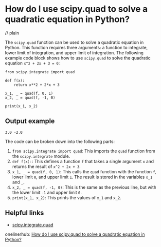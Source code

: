 # How do I use scipy.quad to solve a quadratic equation in Python?
// plain

The `scipy.quad` function can be used to solve a quadratic equation in Python. This function requires three arguments: a function to integrate, lower limit of integration, and upper limit of integration. The following example code block shows how to use `scipy.quad` to solve the quadratic equation `x^2 + 2x + 3 = 0`:

```
from scipy.integrate import quad

def f(x):
    return x**2 + 2*x + 3

x_1, _ = quad(f, 0, 1)
x_2, _ = quad(f, -1, 0)

print(x_1, x_2)
```

## Output example


```
3.0 -2.0
```

The code can be broken down into the following parts:

1. `from scipy.integrate import quad`: This imports the `quad` function from the `scipy.integrate` module.
2. `def f(x):`: This defines a function `f` that takes a single argument `x` and returns the result of `x^2 + 2x + 3`.
3. `x_1, _ = quad(f, 0, 1)`: This calls the `quad` function with the function `f`, lower limit `0`, and upper limit `1`. The result is stored in the variables `x_1` and `_`.
4. `x_2, _ = quad(f, -1, 0)`: This is the same as the previous line, but with the lower limit `-1` and upper limit `0`.
5. `print(x_1, x_2)`: This prints the values of `x_1` and `x_2`.

## Helpful links

- [scipy.integrate.quad](https://docs.scipy.org/doc/scipy/reference/generated/scipy.integrate.quad.html)

onelinerhub: [How do I use scipy.quad to solve a quadratic equation in Python?](https://onelinerhub.com/python-scipy/how-do-i-use-scipy-quad-to-solve-a-quadratic-equation-in-python)